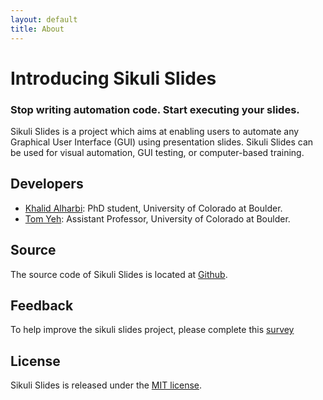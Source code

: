 ```yaml
---
layout: default
title: About
---
```

# Introducing Sikuli Slides
### Stop writing automation code. Start executing your slides.
Sikuli Slides is a project which aims at enabling users to automate any Graphical User Interface (GUI) using presentation slides. 
Sikuli Slides can be used for visual automation, GUI testing, or computer-based training.
## Developers

 * [Khalid Alharbi](http://www.kalharbi.com/): PhD student, University of Colorado at Boulder.
 * [Tom Yeh](http://tomyeh.info/): Assistant Professor, University of Colorado at Boulder.

## Source

The source code of Sikuli Slides is located at [Github](http://github.com/sikuli/sikulislides).


## Feedback
To help improve the sikuli slides project, please complete this [survey](https://docs.google.com/forms/d/1ae-qFfTCJj4_odS8mGh4CHxDcEQTzFtp0goWmch-aFU/viewform)

## License

Sikuli Slides is released under the [MIT license](http://opensource.org/licenses/MIT).

